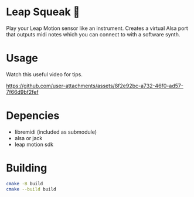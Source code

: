 # Leap Squeak 🎺

Play your Leap Motion sensor like an instrument.
Creates a virtual Alsa port that outputs midi notes which you can connect to with a software synth.

# Usage

Watch this useful video for tips.

https://github.com/user-attachments/assets/8f2e92bc-a732-46f0-ad57-7f66d9bf2fef

# Depencies

* libremidi (included as submodule)
* alsa or jack
* leap motion sdk

# Building

```sh
cmake -B build
cmake --build build
```
